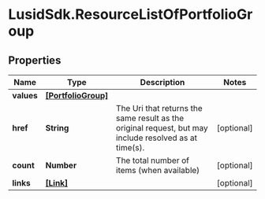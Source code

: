 # LusidSdk.ResourceListOfPortfolioGroup

## Properties
Name | Type | Description | Notes
------------ | ------------- | ------------- | -------------
**values** | [**[PortfolioGroup]**](PortfolioGroup.md) |  | 
**href** | **String** | The Uri that returns the same result as the original request,  but may include resolved as at time(s). | [optional] 
**count** | **Number** | The total number of items (when available) | [optional] 
**links** | [**[Link]**](Link.md) |  | [optional] 



